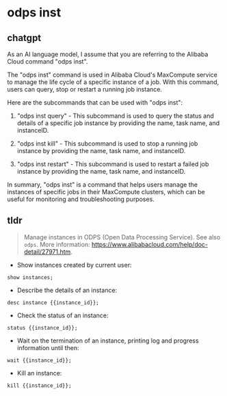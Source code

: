 # odps inst 
## chatgpt 
As an AI language model, I assume that you are referring to the Alibaba Cloud command "odps inst". 

The "odps inst" command is used in Alibaba Cloud's MaxCompute service to manage the life cycle of a specific instance of a job. With this command, users can query, stop or restart a running job instance.

Here are the subcommands that can be used with "odps inst":

1. "odps inst query" - This subcommand is used to query the status and details of a specific job instance by providing the name, task name, and instanceID.

2. "odps inst kill" - This subcommand is used to stop a running job instance by providing the name, task name, and instanceID.

3. "odps inst restart" - This subcommand is used to restart a failed job instance by providing the name, task name, and instanceID.

In summary, "odps inst" is a command that helps users manage the instances of specific jobs in their MaxCompute clusters, which can be useful for monitoring and troubleshooting purposes. 

## tldr 
 
> Manage instances in ODPS (Open Data Processing Service).
> See also `odps`.
> More information: <https://www.alibabacloud.com/help/doc-detail/27971.htm>.

- Show instances created by current user:

`show instances;`

- Describe the details of an instance:

`desc instance {{instance_id}};`

- Check the status of an instance:

`status {{instance_id}};`

- Wait on the termination of an instance, printing log and progress information until then:

`wait {{instance_id}};`

- Kill an instance:

`kill {{instance_id}};`
